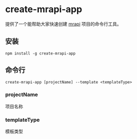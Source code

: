 # create-mrapi-app

提供了一个能帮助大家快速创建 [mrapi](https://github.com/mrapi-js/mrapi/blob/master/docs/Getting-Started.zh-CN.md) 项目的命令行工具。

## 安装

```
npm install -g create-mrapi-app
```

## 命令行

```
create-mrapi-app [projectName] --template <templateType>
```

### projectName

项目名称

### templateType

模板类型
